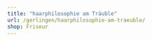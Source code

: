 ```yaml
---
title: "haarphilosophie am Träuble"
url: /gerlingen/haarphilosophie-am-traeuble/
shop: Friseur
---
```

